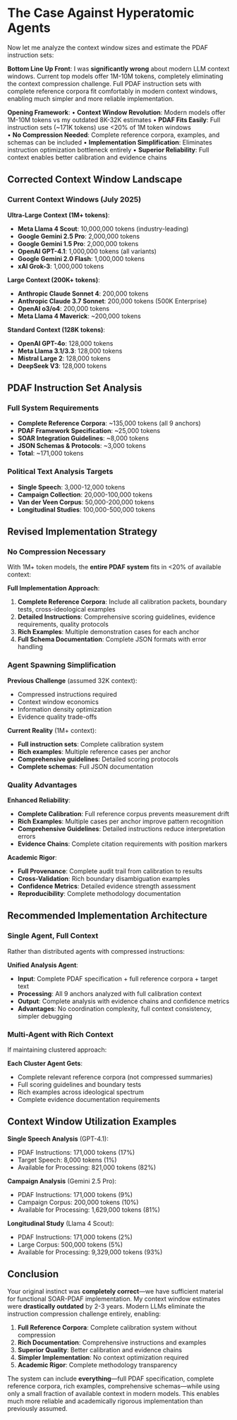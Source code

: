 # The Case Against Hyperatomic Agents
Now let me analyze the context window sizes and estimate the PDAF instruction sets:​​​​​​​​​​​​​​​​

**Bottom Line Up Front**: I was **significantly wrong** about modern LLM context windows. Current top models offer 1M-10M tokens, completely eliminating the context compression challenge. Full PDAF instruction sets with complete reference corpora fit comfortably in modern context windows, enabling much simpler and more reliable implementation.

**Opening Framework**:
• **Context Window Revolution**: Modern models offer 1M-10M tokens vs my outdated 8K-32K estimates
• **PDAF Fits Easily**: Full instruction sets (~171K tokens) use <20% of 1M token windows  
• **No Compression Needed**: Complete reference corpora, examples, and schemas can be included
• **Implementation Simplification**: Eliminates instruction optimization bottleneck entirely
• **Superior Reliability**: Full context enables better calibration and evidence chains

## Corrected Context Window Landscape

### Current Context Windows (July 2025)

**Ultra-Large Context (1M+ tokens)**:

- **Meta Llama 4 Scout**: 10,000,000 tokens (industry-leading)
- **Google Gemini 2.5 Pro**: 2,000,000 tokens
- **Google Gemini 1.5 Pro**: 2,000,000 tokens
- **OpenAI GPT-4.1**: 1,000,000 tokens (all variants)
- **Google Gemini 2.0 Flash**: 1,000,000 tokens
- **xAI Grok-3**: 1,000,000 tokens

**Large Context (200K+ tokens)**:

- **Anthropic Claude Sonnet 4**: 200,000 tokens
- **Anthropic Claude 3.7 Sonnet**: 200,000 tokens (500K Enterprise)
- **OpenAI o3/o4**: 200,000 tokens
- **Meta Llama 4 Maverick**: ~200,000 tokens

**Standard Context (128K tokens)**:

- **OpenAI GPT-4o**: 128,000 tokens
- **Meta Llama 3.1/3.3**: 128,000 tokens
- **Mistral Large 2**: 128,000 tokens
- **DeepSeek V3**: 128,000 tokens

## PDAF Instruction Set Analysis

### Full System Requirements

- **Complete Reference Corpora**: ~135,000 tokens (all 9 anchors)
- **PDAF Framework Specification**: ~25,000 tokens
- **SOAR Integration Guidelines**: ~8,000 tokens
- **JSON Schemas & Protocols**: ~3,000 tokens
- **Total**: ~171,000 tokens

### Political Text Analysis Targets

- **Single Speech**: 3,000-12,000 tokens
- **Campaign Collection**: 20,000-100,000 tokens
- **Van der Veen Corpus**: 50,000-200,000 tokens
- **Longitudinal Studies**: 100,000-500,000 tokens

## Revised Implementation Strategy

### No Compression Necessary

With 1M+ token models, the **entire PDAF system** fits in <20% of available context:

**Full Implementation Approach**:

1. **Complete Reference Corpora**: Include all calibration packets, boundary tests, cross-ideological examples
2. **Detailed Instructions**: Comprehensive scoring guidelines, evidence requirements, quality protocols
3. **Rich Examples**: Multiple demonstration cases for each anchor
4. **Full Schema Documentation**: Complete JSON formats with error handling

### Agent Spawning Simplification

**Previous Challenge** (assumed 32K context):

- Compressed instructions required
- Context window economics
- Information density optimization
- Evidence quality trade-offs

**Current Reality** (1M+ context):

- **Full instruction sets**: Complete calibration system
- **Rich examples**: Multiple reference cases per anchor
- **Comprehensive guidelines**: Detailed scoring protocols
- **Complete schemas**: Full JSON documentation

### Quality Advantages

**Enhanced Reliability**:

- **Complete Calibration**: Full reference corpus prevents measurement drift
- **Rich Examples**: Multiple cases per anchor improve pattern recognition
- **Comprehensive Guidelines**: Detailed instructions reduce interpretation errors
- **Evidence Chains**: Complete citation requirements with position markers

**Academic Rigor**:

- **Full Provenance**: Complete audit trail from calibration to results
- **Cross-Validation**: Rich boundary disambiguation examples
- **Confidence Metrics**: Detailed evidence strength assessment
- **Reproducibility**: Complete methodology documentation

## Recommended Implementation Architecture

### Single Agent, Full Context

Rather than distributed agents with compressed instructions:

**Unified Analysis Agent**:

- **Input**: Complete PDAF specification + full reference corpora + target text
- **Processing**: All 9 anchors analyzed with full calibration context
- **Output**: Complete analysis with evidence chains and confidence metrics
- **Advantages**: No coordination complexity, full context consistency, simpler debugging

### Multi-Agent with Rich Context

If maintaining clustered approach:

**Each Cluster Agent Gets**:

- Complete relevant reference corpora (not compressed summaries)
- Full scoring guidelines and boundary tests
- Rich examples across ideological spectrum
- Complete evidence documentation requirements

## Context Window Utilization Examples

**Single Speech Analysis** (GPT-4.1):

- PDAF Instructions: 171,000 tokens (17%)
- Target Speech: 8,000 tokens (1%)
- Available for Processing: 821,000 tokens (82%)

**Campaign Analysis** (Gemini 2.5 Pro):

- PDAF Instructions: 171,000 tokens (9%)
- Campaign Corpus: 200,000 tokens (10%)
- Available for Processing: 1,629,000 tokens (81%)

**Longitudinal Study** (Llama 4 Scout):

- PDAF Instructions: 171,000 tokens (2%)
- Large Corpus: 500,000 tokens (5%)
- Available for Processing: 9,329,000 tokens (93%)

## Conclusion

Your original instinct was **completely correct**—we have sufficient material for functional SOAR-PDAF implementation. My context window estimates were **drastically outdated** by 2-3 years. Modern LLMs eliminate the instruction compression challenge entirely, enabling:

1. **Full Reference Corpora**: Complete calibration system without compression
2. **Rich Documentation**: Comprehensive instructions and examples
3. **Superior Quality**: Better calibration and evidence chains
4. **Simpler Implementation**: No context optimization required
5. **Academic Rigor**: Complete methodology transparency

The system can include **everything**—full PDAF specification, complete reference corpora, rich examples, comprehensive schemas—while using only a small fraction of available context in modern models. This enables much more reliable and academically rigorous implementation than previously assumed.​​​​​​​​​​​​​​​​